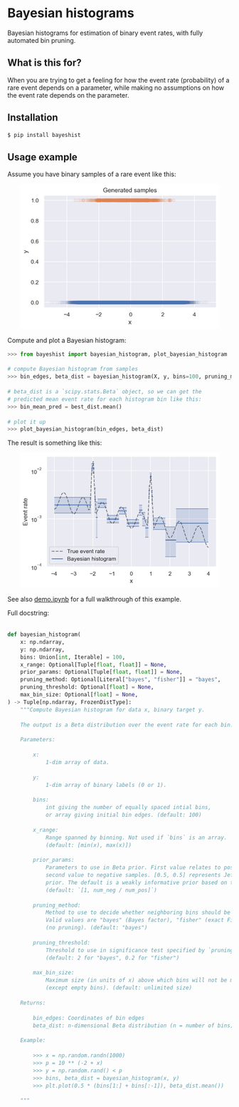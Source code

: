# Bayesian histograms
Bayesian histograms for estimation of binary event rates, with fully automated bin pruning.

## What is this for?

When you are trying to get a feeling for how the event rate (probability) of a rare event depends on a parameter, while making no assumptions on how the event rate depends on the parameter.

## Installation

```bash
$ pip install bayeshist
```

## Usage example

Assume you have binary samples of a rare event like this:

<p align="center">
<img src="doc/samples.png?raw=true" width="450px">
</p>

Compute and plot a Bayesian histogram:

```python
>>> from bayeshist import bayesian_histogram, plot_bayesian_histogram

# compute Bayesian histogram from samples
>>> bin_edges, beta_dist = bayesian_histogram(X, y, bins=100, pruning_method="bayes")

# beta_dist is a `scipy.stats.Beta` object, so we can get the
# predicted mean event rate for each histogram bin like this:
>>> bin_mean_pred = best_dist.mean()

# plot it up
>>> plot_bayesian_histogram(bin_edges, beta_dist)
```

The result is something like this:

<p align="center">
<img src="doc/bayesian-histogram-comp.png?raw=true" width="450px">
</p>
  
See also [demo.ipynb](demo.ipynb) for a full walkthrough of this example.


Full docstring:

```python

def bayesian_histogram(
    x: np.ndarray,
    y: np.ndarray,
    bins: Union[int, Iterable] = 100,
    x_range: Optional[Tuple[float, float]] = None,
    prior_params: Optional[Tuple[float, float]] = None,
    pruning_method: Optional[Literal["bayes", "fisher"]] = "bayes",
    pruning_threshold: Optional[float] = None,
    max_bin_size: Optional[float] = None,
) -> Tuple[np.ndarray, FrozenDistType]:
    """Compute Bayesian histogram for data x, binary target y.

    The output is a Beta distribution over the event rate for each bin.

    Parameters:

        x:
            1-dim array of data.

        y:
            1-dim array of binary labels (0 or 1).

        bins:
            int giving the number of equally spaced intial bins,
            or array giving initial bin edges. (default: 100)

        x_range:
            Range spanned by binning. Not used if `bins` is an array.
            (default: [min(x), max(x)])

        prior_params:
            Parameters to use in Beta prior. First value relates to positive,
            second value to negative samples. [0.5, 0.5] represents Jeffrey's prior, [1, 1] a flat
            prior. The default is a weakly informative prior based on the global event rate.
            (default: `[1, num_neg / num_pos]`)

        pruning_method:
            Method to use to decide whether neighboring bins should be merged or not.
            Valid values are "bayes" (Bayes factor), "fisher" (exact Fisher test), or None
            (no pruning). (default: "bayes")

        pruning_threshold:
            Threshold to use in significance test specified by `pruning_method`.
            (default: 2 for "bayes", 0.2 for "fisher")

        max_bin_size:
            Maximum size (in units of x) above which bins will not be merged
            (except empty bins). (default: unlimited size)

    Returns:

        bin_edges: Coordinates of bin edges
        beta_dist: n-dimensional Beta distribution (n = number of bins)

    Example:

        >>> x = np.random.randn(1000)
        >>> p = 10 ** (-2 + x)
        >>> y = np.random.rand() < p
        >>> bins, beta_dist = bayesian_histogram(x, y)
        >>> plt.plot(0.5 * (bins[1:] + bins[:-1]), beta_dist.mean())

    """
    

```
